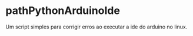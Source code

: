 # pathPythonArduinoIde
Um script simples para corrigir erros ao executar a ide do arduino no linux.
